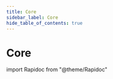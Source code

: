 ```yaml
---
title: Core
sidebar_label: Core
hide_table_of_contents: true
---
```


# Core

import Rapidoc from "@theme/Rapidoc"

<Rapidoc apiUrl="/v1.0/migrationProxy">
</Rapidoc>
